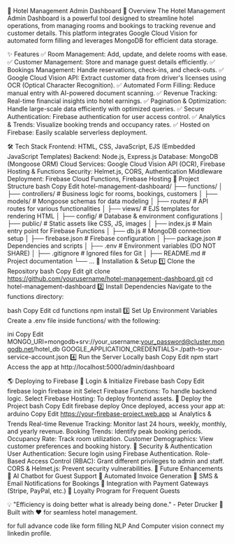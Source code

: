 🏨 Hotel Management Admin Dashboard
📌 Overview
The Hotel Management Admin Dashboard is a powerful tool designed to streamline hotel operations, from managing rooms and bookings to tracking revenue and customer details. This platform integrates Google Cloud Vision for automated form filling and leverages MongoDB for efficient data storage.

✨ Features
✅ Room Management: Add, update, and delete rooms with ease.
✅ Customer Management: Store and manage guest details efficiently.
✅ Bookings Management: Handle reservations, check-ins, and check-outs.
✅ Google Cloud Vision API: Extract customer data from driver's licenses using OCR (Optical Character Recognition).
✅ Automated Form Filling: Reduce manual entry with AI-powered document scanning.
✅ Revenue Tracking: Real-time financial insights into hotel earnings.
✅ Pagination & Optimization: Handle large-scale data efficiently with optimized queries.
✅ Secure Authentication: Firebase authentication for user access control.
✅ Analytics & Trends: Visualize booking trends and occupancy rates.
✅ Hosted on Firebase: Easily scalable serverless deployment.

🛠️ Tech Stack
Frontend: HTML, CSS, JavaScript, EJS (Embedded JavaScript Templates)
Backend: Node.js, Express.js
Database: MongoDB (Mongoose ORM)
Cloud Services: Google Cloud Vision API (OCR), Firebase Hosting & Functions
Security: Helmet.js, CORS, Authentication Middleware
Deployment: Firebase Cloud Functions, Firebase Hosting
📂 Project Structure
bash
Copy
Edit
hotel-management-dashboard/
├── functions/
│   ├── controllers/         # Business logic for rooms, bookings, customers
│   ├── models/              # Mongoose schemas for data modeling
│   ├── routes/              # API routes for various functionalities
│   ├── views/               # EJS templates for rendering HTML
│   ├── config/              # Database & environment configurations
│   ├── public/              # Static assets like CSS, JS, images
│   ├── index.js             # Main entry point for Firebase Functions
│   ├── db.js                # MongoDB connection setup
│   ├── firebase.json        # Firebase configuration
│   ├── package.json         # Dependencies and scripts
│   ├── .env                 # Environment variables (DO NOT SHARE)
│   ├── .gitignore           # Ignored files for Git
│   ├── README.md            # Project documentation
└── ...
🚀 Installation & Setup
1️⃣ Clone the Repository
bash
Copy
Edit
git clone https://github.com/yourusername/hotel-management-dashboard.git
cd hotel-management-dashboard
2️⃣ Install Dependencies
Navigate to the functions directory:

bash
Copy
Edit
cd functions
npm install
3️⃣ Set Up Environment Variables
Create a .env file inside functions/ with the following:

ini
Copy
Edit
MONGO_URI=mongodb+srv://your_username:your_password@cluster.mongodb.net/hotel_db
GOOGLE_APPLICATION_CREDENTIALS=./path-to-your-service-account.json
4️⃣ Run the Server Locally
bash
Copy
Edit
npm start
Access the app at http://localhost:5000/admin/dashboard

🌎 Deploying to Firebase
🔹 Login & Initialize Firebase
bash
Copy
Edit
firebase login
firebase init
Select Firebase Functions: To handle backend logic.
Select Firebase Hosting: To deploy frontend assets.
🔹 Deploy the Project
bash
Copy
Edit
firebase deploy
Once deployed, access your app at:
arduino
Copy
Edit
https://your-firebase-project.web.app
📊 Analytics & Trends
Real-time Revenue Tracking: Monitor last 24 hours, weekly, monthly, and yearly revenue.
Booking Trends: Identify peak booking periods.
Occupancy Rate: Track room utilization.
Customer Demographics: View customer preferences and booking history.
🔐 Security & Authentication
User Authentication: Secure login using Firebase Authentication.
Role-Based Access Control (RBAC): Grant different privileges to admin and staff.
CORS & Helmet.js: Prevent security vulnerabilities.
🔄 Future Enhancements
🔹 AI Chatbot for Guest Support
🔹 Automated Invoice Generation
🔹 SMS & Email Notifications for Bookings
🔹 Integration with Payment Gateways (Stripe, PayPal, etc.)
🔹 Loyalty Program for Frequent Guests


💡 "Efficiency is doing better what is already being done." - Peter Drucker
🎯 Built with ❤️ for seamless hotel management.

for full advance code like form filling NLP And Computer vision connect my linkedin profile.

